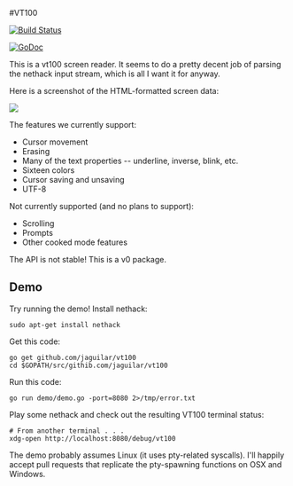 #VT100

[![Build Status](https://travis-ci.org/jaguilar/vt100.svg?branch=master)](https://travis-ci.org/jaguilar/vt100)

[![GoDoc](https://godoc.org/github.com/jaguilar/vt100?status.svg)](https://godoc.org/github.com/jaguilar/vt100)

This is a vt100 screen reader. It seems to do a pretty
decent job of parsing the nethack input stream, which
is all I want it for anyway.

Here is a screenshot of the HTML-formatted screen data:

![](_readme/screencap.png)

The features we currently support:

* Cursor movement
* Erasing
* Many of the text properties -- underline, inverse, blink, etc.
* Sixteen colors
* Cursor saving and unsaving
* UTF-8

Not currently supported (and no plans to support):

* Scrolling
* Prompts
* Other cooked mode features

The API is not stable! This is a v0 package.

## Demo

Try running the demo! Install nethack:

    sudo apt-get install nethack

Get this code:

    go get github.com/jaguilar/vt100
    cd $GOPATH/src/githib.com/jaguilar/vt100

Run this code:

    go run demo/demo.go -port=8080 2>/tmp/error.txt

Play some nethack and check out the resulting VT100 terminal status:

    # From another terminal . . .
    xdg-open http://localhost:8080/debug/vt100

The demo probably assumes Linux (it uses pty-related syscalls). I'll happily
accept pull requests that replicate the pty-spawning functions on OSX and 
Windows.